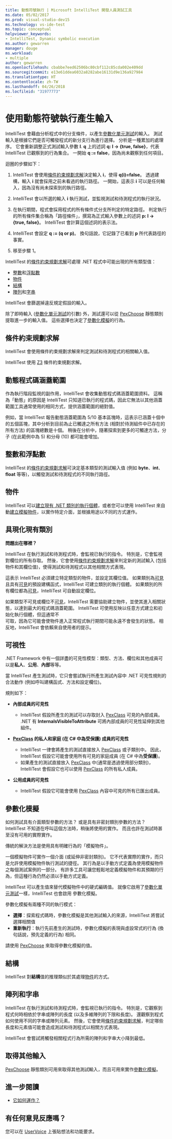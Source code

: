 ```yaml
---
title: 動態符號執行 | Microsoft IntelliTest 開發人員測試工具
ms.date: 05/02/2017
ms.prod: visual-studio-dev15
ms.technology: vs-ide-test
ms.topic: conceptual
helpviewer_keywords:
- IntelliTest, Dynamic symbolic execution
ms.author: gewarren
manager: douge
ms.workload:
- multiple
author: gewarren
ms.openlocfilehash: cbabbe7eed62506bc80cbf112c85cda002e409dd
ms.sourcegitcommit: e13e61ddea6032a8282abe16131d9e136a927984
ms.translationtype: HT
ms.contentlocale: zh-TW
ms.lasthandoff: 04/26/2018
ms.locfileid: "31977773"
---
```

# <a name="input-generatation-using-dynamic-symbolic-execution"></a>使用動態符號執行產生輸入

IntelliTest 會藉由分析程式中的分支條件，以產生[參數化單元測試](test-generation.md#parameterized-unit-testing)的輸入。 測試輸入是根據它們是否可觸發程式的新分支行為進行選擇。 分析是一種累加的處理序。 它會重新調整正式測試輸入參數 **I**. **q** 上的述詞 **q: I -> {true, false}**，代表 IntelliTest 已觀察到的行為集合。 一開始 **q := false**，因為尚未觀察到任何項目。

迴圈的步驟如下：

1. IntelliTest 會使用[條件約束規劃求解](#constraint-solver)決定輸入 **i**，使得 **q(i)=false**。 
   透過建構，輸入 **i** 就會採用之前未看過的執行路徑。 一開始，這表示 **i** 可以是任何輸入，因為沒有尚未探索到的執行路徑。

1. IntelliTest 會以所選的輸入 **i** 執行測試，並監視測試和待測程式的執行狀況。

1. 在執行期間，程式會採用程式的所有條件式分支所判定的特定路徑。 判定執行的所有條件集合稱為「路徑條件」，撰寫為正式輸入參數上的述詞 **p: I -> {true, false}**。 IntelliTest 會計算這個述詞的表示法。

1. IntelliTest 會設定 **q := (q or p)**。 換句話說，它記錄了已看到 **p** 所代表路徑的事實。

1. 移至步驟 1。

IntelliTest 的[條件約束規劃求解](#constraint-solver)可處理 .NET 程式中可能出現的所有類型值：

* [整數](#integers-and-floats)和[浮點數](#integers-and-floats)
* [物件](#objects)
* [結構](#structs)
* [陣列](#arrays-and-strings)和[字串](#arrays-and-strings)

IntelliTest 會篩選掉違反規定假設的輸入。

除了即時輸入 ([參數化單元測試](test-generation.md#parameterized-unit-testing)的引數) 外，測試還可以從 [PexChoose](static-helper-classes.md#pexchoose) 靜態類別提取進一步的輸入值。 這些選擇也決定了[參數化模擬](#parameterized-mocks)的行為。

<a name="constraint-solver"></a>
## <a name="constraint-solver"></a>條件約束規劃求解

IntelliTest 會使用條件約束規劃求解來判定測試和待測程式的相關輸入值。

IntelliTest 使用 [Z3](https://github.com/Z3Prover/z3/wiki) 條件約束規劃求解。

<a name="dynamic-code-coverage"></a>
## <a name="dynamic-code-coverage"></a>動態程式碼涵蓋範圍

作為執行階段監視的副作用，IntelliTest 會收集動態程式碼涵蓋範圍資料。 這稱為「動態」的原因是 IntelliTest 只知道已執行的程式碼，因此它無法以其他涵蓋範圍工具通常使用的相同方式，提供涵蓋範圍的絕對值。 

例如，當 IntelliTest 報告動態涵蓋範圍為 5/10 基本區塊時，這表示已涵蓋十個中的五個區塊，其中分析到目前為止已觸達之所有方法 (相對於待測組件中已存在的所有方法) 的區塊總數是十個。
稍後在分析中，隨著探索到更多的可觸達方法，分子 (在此範例中為 5) 和分母 (10) 都可能會增加。

<a name="integers-and-floats"></a>
## <a name="integers-and-floats"></a>整數和浮點數

IntelliTest 的[條件約束規劃求解](#constraint-solver)可決定基本類型的測試輸入值 (例如 **byte**、**int**、**float** 等等)，以觸發測試和待測程式的不同執行路徑。

<a name="objects"></a>
## <a name="objects"></a>物件

IntelliTest 可以[建立現有 .NET 類別的執行個體](#existing-classes)，或者您可以使用 IntelliTest 來自動[建立模擬物件](#parameterized-mocks)，以實作特定介面，並根據用途以不同的方式運作。

<a name="existing-classes"></a>
## <a name="instantiating-existing-classes"></a>具現化現有類別

**問題出在哪裡？**

IntelliTest 在執行測試和待測程式時，會監視已執行的指令。 特別是，它會監視對欄位的所有存取。 然後，它會使用[條件約束規劃求解](#constraint-solver)來判定新的測試輸入 (包括物件和其欄位值)，使得測試和待測程式以其他相關方式表現。

這表示 IntelliTest 必須建立特定類型的物件，並設定其欄位值。 如果類別為[可見](#visibility)且具有[可見](#visibility)的預設建構函式，IntelliTest 可建立類別的執行個體。
如果類別的所有欄位都為[可見](#visibility)，IntelliTest 可自動設定欄位。

如果類型不可見或欄位不[可見](#visibility)，IntelliTest 需要協助建立物件，並使其進入相關狀態，以達到最大的程式碼涵蓋範圍。 IntelliTest 可使用反映以任意方式建立和初始化執行個體，但這通常不  
可取，因為它可能會使物件進入正常程式執行期間可能永遠不會發生的狀態。 相反地，IntelliTest 會依賴來自使用者的提示。

<a name="visibility"></a>
## <a name="visibility"></a>可視性

.NET Framework 中有一個詳盡的可見性模型：類型、方法、欄位和其他成員可以是**私人**、**公用**、**內部**等等。

當 IntelliTest 產生測試時，它只會嘗試執行所產生測試內容中 .NET 可見性規則的合法動作 (例如呼叫建構函式、方法和設定欄位)。

規則如下：

* **內部成員的可見性**
  * IntelliTest 假設所產生的測試可以存取封入 [PexClass](attribute-glossary.md#pexclass) 可見的內部成員。
  .NET 有 **InternalsVisibleToAttribute** 可將內部成員的可見性延伸到其他組件。<p />

* **[PexClass](attribute-glossary.md#pexclass) 的私人和家庭 (在 C# 中為受保護) 成員的可見性**
  * IntelliTest 一律會將產生的測試直接放入 [PexClass](attribute-glossary.md#pexclass) 或子類別中。 因此，IntelliTest 假設它可能會使用所有可見的家庭成員 (在 C# 中為**受保護**)。
  * 如果產生的測試直接放入 [PexClass](attribute-glossary.md#pexclass) 中(通常是透過使用部分類別)，IntelliTest 會假設它也可以使用 [PexClass](attribute-glossary.md#pexclass) 的所有私人成員。<p />

* **公用成員的可見性**
  * IntelliTest 假設它可能會使用 [PexClass](attribute-glossary.md#pexclass) 內容中可見的所有已匯出成員。

<a name="parameterized-mocks"></a>
## <a name="parameterized-mocks"></a>參數化模擬

如何測試具有介面類型參數的方法？ 或是具有非密封類別參數的方法？ IntelliTest 不知道在呼叫這個方法時，稍後將使用的實作。 而且也許在測試時甚至沒有可用的實際實作。

傳統的解決方法是使用具有明確行為的「模擬物件」。 

一個模擬物件可實作一個介面 (或延伸非密封類別)。 它不代表實際的實作，而只是允許使用模擬物件執行測試的捷徑。 其行為是以手動方式定義為使用模擬物件之每個測試案例的一部分。 有許多工具可讓您輕鬆地定義模擬物件和其預期的行為，但這種行為仍然必須以手動方式定義。

IntelliTest 可以產生值來替代模擬物件中的硬式編碼值。 就像它啟用了[參數化單元測試](test-generation.md#parameterized-unit-testing)一樣，IntelliTest 也會啟用 參數化模擬。

參數化模擬有兩種不同的執行模式：

* **選擇**：探索程式碼時，參數化模擬是其他測試輸入的來源，IntelliTest 將嘗試選擇相關值
* **重新執行**：執行先前產生的測試時，參數化模擬的表現與虛設常式的行為 (換句話說，預先定義的行為) 相同。

請使用 [PexChoose](static-helper-classes.md#pexchoose) 來取得參數化模擬的值。

<a name="structs"></a>
## <a name="structs"></a>結構

IntelliTest 對**結構**值的推理類似於其處理[物件](#objects)的方式。

<a name="arrays-and-strings"></a>
## <a name="arrays-and-strings"></a>陣列和字串

IntelliTest 在執行測試和待測程式時，會監視已執行的指令。 特別是，它觀察到程式何時相依於字串或陣列的長度 (以及多維陣列的下限和長度)。 還觀察到程式如何使用不同的字串或陣列元素。 然後，它會使用[條件約束規劃求解](#constraint-solver)，判定哪些長度和元素值可能會造成測試和待測程式以相關方式表現。

IntelliTest 會嘗試將觸發相關程式行為所需的陣列和字串大小降到最低。

<a name="additional-inputs"></a>
## <a name="obtaining-additional-inputs"></a>取得其他輸入

[PexChoose](static-helper-classes.md#pexchoose) 靜態類別可用來取得其他測試輸入，而且可用來實作[參數化模擬](#parameterized-mocks)。

<a name="further-reading"></a>
## <a name="further-reading"></a>進一步閱讀

* [它如何運作？](https://blogs.msdn.microsoft.com/visualstudioalm/2014/12/11/smart-unit-tests-a-mental-model/)

## <a name="got-feedback"></a>有任何意見反應嗎？

您可以在 [UserVoice](https://visualstudio.uservoice.com/forums/121579-visual-studio-2015/category/157869-test-tools?query=IntelliTest) 上張貼想法和功能要求。
